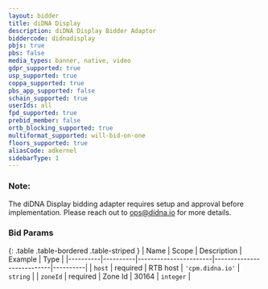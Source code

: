 ```yaml
---
layout: bidder
title: diDNA Display
description: diDNA Display Bidder Adaptor
biddercode: didnadisplay
pbjs: true
pbs: false
media_types: banner, native, video
gdpr_supported: true
usp_supported: true
coppa_supported: true
pbs_app_supported: false
schain_supported: true
userIds: all
fpd_supported: true
prebid_member: false
ortb_blocking_supported: true
multiformat_supported: will-bid-on-one
floors_supported: true
aliasCode: adkernel
sidebarType: 1
---
```


### Note:

The diDNA Display bidding adapter requires setup and approval before implementation. Please reach out to <ops@didna.io> for more details.

### Bid Params

{: .table .table-bordered .table-striped }
| Name     | Scope    | Description           | Example                   | Type     |
|----------|----------|-----------------------|---------------------------|----------|
| `host`   | required | RTB host | `'cpm.didna.io'` | `string` |
| `zoneId` | required | Zone Id           | 30164                 | `integer` |
